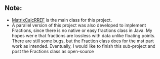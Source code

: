 ## **Note:**
- [MatrixCalcRREF](https://github.com/pamyjak/portfolio/tree/main/MatrixCalc/MatrixCalcRREF.java) is the main class for this project.
- A parallel version of this project was also developed to implement Fractions, since there is no native or easy fractions class in Java. My hopes wer e that fractions are lossless with data unlike floating points. There are still some bugs, but the [Fraction](https://github.com/pamyjak/portfolio/tree/main/MatrixCalc/Fraction.java) class does for the mst part work as intended. Eventually, I would like to finish this sub-project and post the Fractions class as open-source
